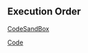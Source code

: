 ## Execution Order

[CodeSandBox](https://codesandbox.io/s/infallible-bash-66j843?file=/src/App.js)

[Code]()
